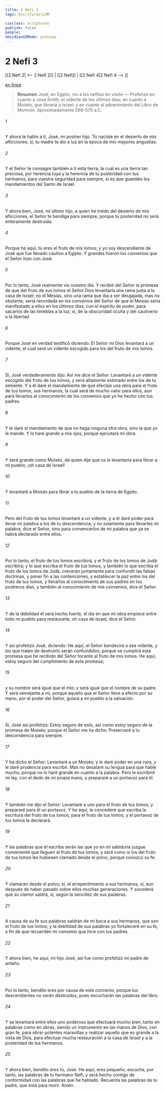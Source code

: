 ```yaml
---
title: 2 Nefi 3
tags: Escrituras\LdM

cssclass: scriptures
publish: false
people:
obsidianUIMode: preview
---
```


# 2 Nefi 3
[[2 Nefi 2| <-- 2 Nefi 2]] | [[2 Nefi]] | [[2 Nefi 4|2 Nefi 4 --> ]]

[en línea](https://churchofjesuschrist.org/study/scriptures/bofm/2-ne/3?lang=spa)

> __Resumen__
José, en Egipto, vio a los nefitas en visión — Profetizó en cuanto a José Smith, el vidente de los últimos días; en cuanto a Moisés, que libraría a Israel; y en cuanto al advenimiento del Libro de Mormón. Aproximadamente 588–570 a.C.

###### 1 
Y ahora te hablo a ti, José, mi postrer hijo. Tú naciste en el desierto de mis aflicciones; sí, tu madre te dio a luz en la época de mis mayores angustias.

###### 2 
Y el Señor te consagre también a ti esta tierra, la cual es una tierra tan preciosa, por herencia tuya y la herencia de tu posteridad con tus hermanos, para vuestra seguridad para siempre, si es que guardáis los mandamientos del Santo de Israel.

###### 3 
Y ahora bien, José, mi último hijo, a quien he traído del desierto de mis aflicciones, el Señor te bendiga para siempre, porque tu posteridad no será enteramente destruida.

###### 4 
Porque he aquí, tú eres el fruto de mis lomos; y yo soy descendiente de José que fue llevado cautivo a Egipto. Y grandes fueron los convenios que el Señor hizo con José.

###### 5 
Por lo tanto, José realmente vio nuestro día. Y recibió del Señor la promesa de que del fruto de sus lomos el Señor Dios levantaría una rama justa a la casa de Israel; no el Mesías, sino una rama que iba a ser desgajada, mas no obstante, sería recordada en los convenios del Señor de que el Mesías sería manifestado a ellos en los últimos días, con el espíritu de poder, para sacarlos de las tinieblas a la luz; sí, de la obscuridad oculta y del cautiverio a la libertad.

###### 6 
Porque José en verdad testificó diciendo: El Señor mi Dios levantará a un vidente, el cual será un vidente escogido para los del fruto de mis lomos.

###### 7 
Sí, José verdaderamente dijo: Así me dice el Señor: Levantaré a un vidente escogido del fruto de tus lomos, y será altamente estimado entre los de tu simiente. Y a él daré el mandamiento de que efectúe una obra para el fruto de tus lomos, sus hermanos, la cual será de mucho valor para ellos, aun para llevarlos al conocimiento de los convenios que yo he hecho con tus padres.

###### 8 
Y le daré el mandamiento de que no haga ninguna otra obra, sino la que yo le mande. Y lo haré grande a mis ojos, porque ejecutará mi obra.

###### 9 
Y será grande como Moisés, de quien dije que os lo levantaría para librar a mi pueblo, ¡oh casa de Israel!

###### 10 
Y levantaré a Moisés para librar a tu pueblo de la tierra de Egipto.

###### 11 
Pero del fruto de tus lomos levantaré a un vidente, y a él daré poder para llevar mi palabra a los de tu descendencia; y no solamente para llevarles mi palabra, dice el Señor, sino para convencerlos de mi palabra que ya se habrá declarado entre ellos.

###### 12 
Por lo tanto, el fruto de tus lomos escribirá, y el fruto de los lomos de Judá escribirá; y lo que escriba el fruto de tus lomos, y también lo que escriba el fruto de los lomos de Judá, crecerán juntamente para confundir las falsas doctrinas, y poner fin a las contenciones, y establecer la paz entre los del fruto de tus lomos, y llevarlos al conocimiento de sus padres en los postreros días, y también al conocimiento de mis convenios, dice el Señor.

###### 13 
Y de la debilidad él será hecho fuerte, el día en que mi obra empiece entre todo mi pueblo para restaurarte, oh casa de Israel, dice el Señor.

###### 14 
Y así profetizó José, diciendo: He aquí, el Señor bendecirá a ese vidente, y los que traten de destruirlo serán confundidos; porque se cumplirá esta promesa que he recibido del Señor tocante al fruto de mis lomos. He aquí, estoy seguro del cumplimiento de esta promesa;

###### 15 
y su nombre será igual que el mío; y será igual que el nombre de su padre. Y será semejante a mí, porque aquello que el Señor lleve a efecto por su mano, por el poder del Señor, guiará a mi pueblo a la salvación.

###### 16 
Sí, José así profetizó: Estoy seguro de esto, así como estoy seguro de la promesa de Moisés; porque el Señor me ha dicho: Preservaré a tu descendencia para siempre.

###### 17 
Y ha dicho el Señor: Levantaré a un Moisés; y le daré poder en una vara, y le daré prudencia para escribir. Mas no desataré su lengua para que hable mucho, porque no lo haré grande en cuanto a la palabra. Pero le escribiré mi ley, con el dedo de mi propia mano, y prepararé a un portavoz para él.

###### 18 
Y también me dijo el Señor: Levantaré a uno para el fruto de tus lomos, y prepararé para él un portavoz. Y he aquí, le concederé que escriba la escritura del fruto de tus lomos, para el fruto de tus lomos; y el portavoz de tus lomos la declarará.

###### 19 
Y las palabras que él escriba serán las que yo en mi sabiduría juzgue conveniente que lleguen al fruto de tus lomos; y será como si los del fruto de tus lomos les hubiesen clamado desde el polvo, porque conozco su fe.

###### 20 
Y clamarán desde el polvo; sí, el arrepentimiento a sus hermanos, sí, aun después de haber pasado sobre ellos muchas generaciones. Y sucederá que su clamor saldrá, sí, según la sencillez de sus palabras.

###### 21 
A causa de su fe sus palabras saldrán de mi boca a sus hermanos, que son el fruto de tus lomos; y la debilidad de sus palabras yo fortaleceré en su fe, a fin de que recuerden mi convenio que hice con tus padres.

###### 22 
Y ahora bien, he aquí, mi hijo José, así fue como profetizó mi padre de antaño.

###### 23 
Por lo tanto, bendito eres por causa de este convenio; porque tus descendientes no serán destruidos, pues escucharán las palabras del libro.

###### 24 
Y se levantará entre ellos uno poderoso que efectuará mucho bien, tanto en palabras como en obras, siendo un instrumento en las manos de Dios, con gran fe, para obrar potentes maravillas y realizar aquello que es grande a la vista de Dios, para efectuar mucha restauración a la casa de Israel y a la posteridad de tus hermanos.

###### 25 
Y ahora bien, bendito eres tú, José. He aquí, eres pequeño; escucha, por tanto, las palabras de tu hermano Nefi, y será hecho contigo de conformidad con las palabras que he hablado. Recuerda las palabras de tu padre, que está para morir. Amén.

